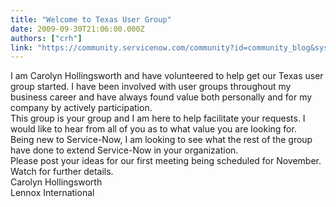 ```yaml
---
title: "Welcome to Texas User Group"
date: 2009-09-30T21:06:00.000Z
authors: ["crh"]
link: "https://community.servicenow.com/community?id=community_blog&sys_id=214e26addbd0dbc01dcaf3231f96197c"
---
```

<p>I am Carolyn Hollingsworth and have volunteered to help get our Texas user group started. I have been involved with user groups throughout my business career and have always found value both personally and for my company by actively participation.<br />This group is your group and I am here to help facilitate your requests. I would like to hear from all of you as to what value you are looking for.<br />Being new to Service-Now, I am looking to see what the rest of the group have done to extend Service-Now in your organization.<br />Please post your ideas for our first meeting being scheduled for November.<br />Watch for further details.<br />Carolyn Hollingsworth<br />Lennox International</p>